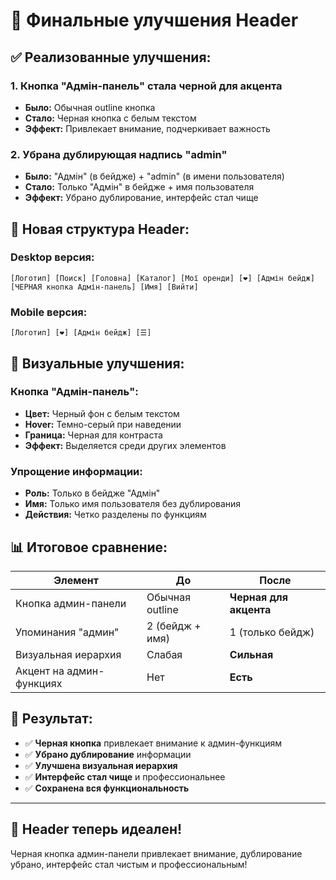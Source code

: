 # 🎨 Финальные улучшения Header

## ✅ **Реализованные улучшения:**

### 1. **Кнопка "Адмін-панель" стала черной для акцента**
- **Было:** Обычная outline кнопка
- **Стало:** Черная кнопка с белым текстом
- **Эффект:** Привлекает внимание, подчеркивает важность

### 2. **Убрана дублирующая надпись "admin"**
- **Было:** "Адмін" (в бейдже) + "admin" (в имени пользователя)
- **Стало:** Только "Адмін" в бейдже + имя пользователя
- **Эффект:** Убрано дублирование, интерфейс стал чище

## 🎯 **Новая структура Header:**

### **Desktop версия:**
```
[Логотип] [Поиск] [Головна] [Каталог] [Мої оренди] [❤️] [Адмін бейдж] [ЧЕРНАЯ кнопка Адмін-панель] [Имя] [Вийти]
```

### **Mobile версия:**
```
[Логотип] [❤️] [Адмін бейдж] [☰]
```

## 🎨 **Визуальные улучшения:**

### **Кнопка "Адмін-панель":**
- **Цвет:** Черный фон с белым текстом
- **Hover:** Темно-серый при наведении
- **Граница:** Черная для контраста
- **Эффект:** Выделяется среди других элементов

### **Упрощение информации:**
- **Роль:** Только в бейдже "Адмін"
- **Имя:** Только имя пользователя без дублирования
- **Действия:** Четко разделены по функциям

## 📊 **Итоговое сравнение:**

| Элемент | До | После |
|---------|----|----|
| Кнопка админ-панели | Обычная outline | **Черная для акцента** |
| Упоминания "админ" | 2 (бейдж + имя) | 1 (только бейдж) |
| Визуальная иерархия | Слабая | **Сильная** |
| Акцент на админ-функциях | Нет | **Есть** |

## 🚀 **Результат:**

- ✅ **Черная кнопка** привлекает внимание к админ-функциям
- ✅ **Убрано дублирование** информации
- ✅ **Улучшена визуальная иерархия**
- ✅ **Интерфейс стал чище** и профессиональнее
- ✅ **Сохранена вся функциональность**

---

## 🎉 **Header теперь идеален!**

Черная кнопка админ-панели привлекает внимание, дублирование убрано, интерфейс стал чистым и профессиональным!
